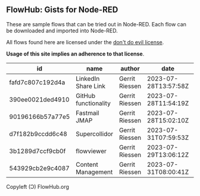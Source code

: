 ## FlowHub: Gists for Node-RED

These are sample flows that can be tried out in Node-RED. Each flow can be downloaded and imported into Node-RED.

All flows found here are licensed under the [don't do evil license](https://cdn.openmindmap.org/LICENSE.txt).

**Usage of this site implies an adherence to that license**.

| id | name| author | date | details |
|----|-----|--------|------|---------|
| fafd7c807c192d4a |  LinkedIn Share Link | Gerrit Riessen | 2023-07-28T13:57:58Z | [details](https://flowhub.org/f/fafd7c807c192d4a) |
| 390ee0021ded4910 |  GitHub functionality | Gerrit Riessen | 2023-07-28T11:54:19Z | [details](https://flowhub.org/f/390ee0021ded4910) |
| 90196166b57a77e5 |  Fastmail JMAP | Gerrit Riessen | 2023-07-28T15:02:10Z | [details](https://flowhub.org/f/90196166b57a77e5) |
| d7f182b9ccdd6c48 |  Supercollidor | Gerrit Riessen | 2023-07-31T07:59:53Z | [details](https://flowhub.org/f/d7f182b9ccdd6c48) |
| 3b1289d7ccf9cb0f |  flowviewer | Gerrit Riessen | 2023-07-29T13:06:12Z | [details](https://flowhub.org/f/3b1289d7ccf9cb0f) |
| 543929cb2e9c4087 |  Content Management | Gerrit Riessen | 2023-07-31T08:00:41Z | [details](https://flowhub.org/f/543929cb2e9c4087) |

Copyleft (Ɔ) FlowHub.org
